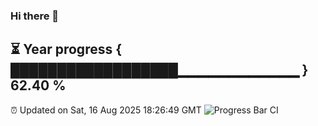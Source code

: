 ### Hi there 👋
⏳ Year progress { ██████████████████▁▁▁▁▁▁▁▁▁▁▁▁ } 62.40 %
---
⏰ Updated on Sat, 16 Aug 2025 18:26:49 GMT
![Progress Bar CI](https://github.com/liununu/liununu/workflows/Progress%20Bar%20CI/badge.svg)
